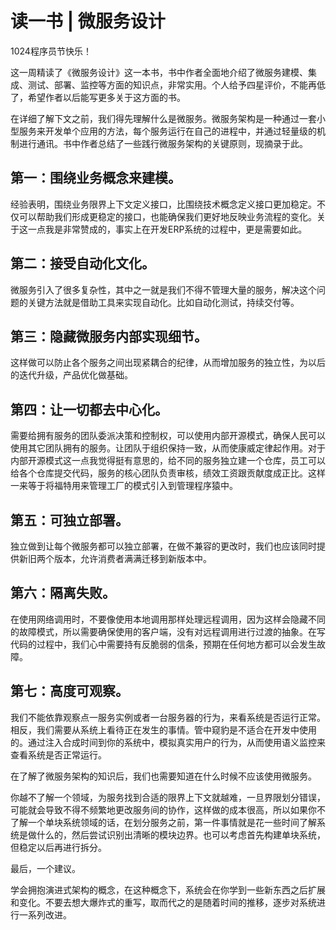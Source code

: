 # 读一书 | 微服务设计

1024程序员节快乐！

这一周精读了《微服务设计》这一本书，书中作者全面地介绍了微服务建模、集成、测试、部署、监控等方面的知识点，非常实用。个人给予四星评价，不能再低了，希望作者以后能写更多关于这方面的书。

在详细了解下文之前，我们得先理解什么是微服务。微服务架构是一种通过一套小型服务来开发单个应用的方法，每个服务运行在自己的进程中，并通过轻量级的机制进行通讯。书中作者总结了一些践行微服务架构的关键原则，现摘录于此。

## 第一：围绕业务概念来建模。

经验表明，围绕业务限界上下文定义接口，比围绕技术概念定义接口更加稳定。不仅可以帮助我们形成更稳定的接口，也能确保我们更好地反映业务流程的变化。关于这一点我是非常赞成的，事实上在开发ERP系统的过程中，更是需要如此。

## 第二：接受自动化文化。

微服务引入了很多复杂性，其中之一就是我们不得不管理大量的服务，解决这个问题的关键方法就是借助工具来实现自动化。比如自动化测试，持续交付等。

## 第三：隐藏微服务内部实现细节。

这样做可以防止各个服务之间出现紧耦合的纪律，从而增加服务的独立性，为以后的迭代升级，产品优化做基础。

## 第四：让一切都去中心化。

需要给拥有服务的团队委派决策和控制权，可以使用内部开源模式，确保人民可以使用其它团队拥有的服务。让团队于组织保持一致，从而使康威定律起作用。对于内部开源模式这一点我觉得挺有意思的，给不同的服务独立建一个仓库，员工可以给各个仓库提交代码，服务的核心团队负责审核，绩效工资跟贡献度成正比。这样一来等于将福特用来管理工厂的模式引入到管理程序猿中。

## 第五：可独立部署。

独立做到让每个微服务都可以独立部署，在做不兼容的更改时，我们也应该同时提供新旧两个版本，允许消费者满满迁移到新版本中。

## 第六：隔离失败。

在使用网络调用时，不要像使用本地调用那样处理远程调用，因为这样会隐藏不同的故障模式，所以需要确保使用的客户端，没有对远程调用进行过渡的抽象。在写代码的过程中，我们心中需要持有反脆弱的信条，预期在任何地方都可以会发生故障。

## 第七：高度可观察。

我们不能依靠观察点一服务实例或者一台服务器的行为，来看系统是否运行正常。相反，我们需要从系统上看待正在发生的事情。管中窥豹是不适合在开发中使用的。通过注入合成时间到你的系统中，模拟真实用户的行为，从而使用语义监控来查看系统是否正常运行。

在了解了微服务架构的知识后，我们也需要知道在什么时候不应该使用微服务。

你越不了解一个领域，为服务找到合适的限界上下文就越难，一旦界限划分错误，可能就会导致不得不频繁地更改服务间的协作，这样做的成本很高，所以如果你不了解一个单块系统领域的话，在划分服务之前，第一件事情就是花一些时间了解系统是做什么的，然后尝试识别出清晰的模块边界。也可以考虑首先构建单块系统，但稳定以后再进行拆分。

最后，一个建议。

学会拥抱演进式架构的概念，在这种概念下，系统会在你学到一些新东西之后扩展和变化。不要去想大爆炸式的重写，取而代之的是随着时间的推移，逐步对系统进行一系列改进。
